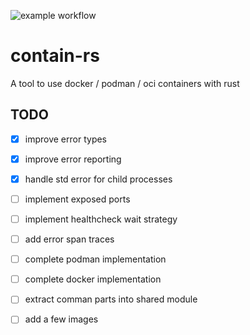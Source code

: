 ![example workflow](https://github.com/reenigneEsrever92/contain-rs/actions/workflows/rust.yml/badge.svg)

# contain-rs
A tool to use docker / podman / oci containers with rust

## TODO

- [x] improve error types
- [x] improve error reporting
- [x] handle std error for child processes
- [ ] implement exposed ports
- [ ] implement healthcheck wait strategy
- [ ] add error span traces
- [ ] complete podman implementation
- [ ] complete docker implementation
- [ ] extract comman parts into shared module
- [ ] add a few images

